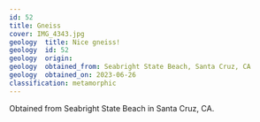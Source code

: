 ```yaml
---
id: 52 
title: Gneiss
cover: IMG_4343.jpg
geology  title: Nice gneiss!
geology  id: 52
geology  origin: 
geology  obtained_from: Seabright State Beach, Santa Cruz, CA
geology  obtained_on: 2023-06-26
classification: metamorphic
---
```


Obtained from Seabright State Beach in Santa Cruz, CA.
